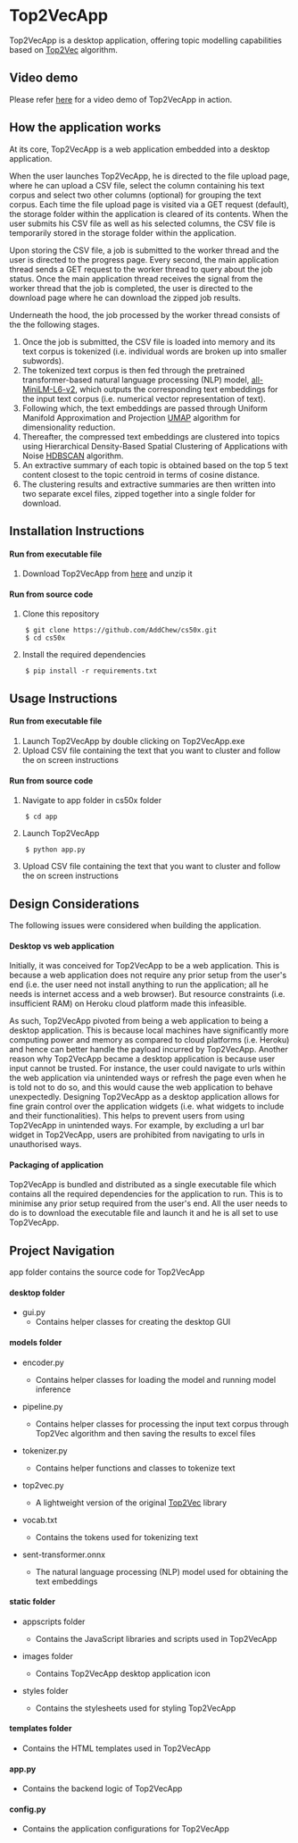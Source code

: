 # Top2VecApp
Top2VecApp is a desktop application, offering topic modelling capabilities based on [Top2Vec](https://github.com/ddangelov/Top2Vec) algorithm.

## Video demo
Please refer [here]() for a video demo of Top2VecApp in action.

## How the application works
At its core, Top2VecApp is a web application embedded into a desktop application.

When the user launches Top2VecApp, he is directed to the file upload page, where he can upload a CSV file, select the column containing his text corpus and select two other columns (optional) for grouping the text corpus. Each time the file upload page is visited via a GET request (default), the storage folder within the application is cleared of its contents. When the user submits his CSV file as well as his selected columns, the CSV file is temporarily stored in the storage folder within the application.

Upon storing the CSV file, a job is submitted to the worker thread and the user is directed to the progress page. Every second, the main application thread sends a GET request to the worker thread to query about the job status. Once the main application thread receives the signal from the worker thread that the job is completed, the user is directed to the download page where he can download the zipped job results.

Underneath the hood, the job processed by the worker thread consists of the the following stages. 
1.  Once the job is submitted, the CSV file is loaded into memory and its text corpus is tokenized (i.e. individual words are broken up into smaller subwords). 
2.  The tokenized text corpus is then fed through the pretrained transformer-based natural language processing (NLP) model, [all-MiniLM-L6-v2](https://huggingface.co/sentence-transformers/all-MiniLM-L6-v2), which outputs the corresponding text embeddings for the input text corpus (i.e. numerical vector representation of text). 
3. Following which, the text embeddings are passed through Uniform Manifold Approximation and Projection [UMAP](https://github.com/lmcinnes/umap) algorithm for dimensionality reduction.
4. Thereafter, the compressed text embeddings are clustered into topics using Hierarchical Density-Based Spatial Clustering of Applications with Noise [HDBSCAN](https://github.com/scikit-learn-contrib/hdbscan) algorithm.
5. An extractive summary of each topic is obtained based on the top 5 text content closest to the topic centroid in terms of cosine distance.
6. The clustering results and extractive summaries are then written into two separate excel files, zipped together into a single folder for download.  

## Installation Instructions

#### Run from executable file
1. Download Top2VecApp from [here]() and unzip it

#### Run from source code
1. Clone this repository
```
    $ git clone https://github.com/AddChew/cs50x.git
    $ cd cs50x
```
2. Install the required dependencies
```
    $ pip install -r requirements.txt
```

## Usage Instructions

#### Run from executable file
1. Launch Top2VecApp by double clicking on Top2VecApp.exe
2. Upload CSV file containing the text that you want to cluster and follow the on screen instructions

#### Run from source code
1. Navigate to app folder in cs50x folder
```
    $ cd app
```
2. Launch Top2VecApp
```
    $ python app.py
```
3. Upload CSV file containing the text that you want to cluster and follow the on screen instructions

## Design Considerations
The following issues were considered when building the application.

#### Desktop vs web application
Initially, it was conceived for Top2VecApp to be a web application. This is because a web application does not require any prior setup from the user's end (i.e. the user need not install anything to run the application; all he needs is internet access and a web browser). But resource constraints (i.e. insufficient RAM) on Heroku cloud platform made this infeasible.

As such, Top2VecApp pivoted from being a web application to being a desktop application. This is because local machines have significantly more computing power and memory as compared to cloud platforms (i.e. Heroku) and hence can better handle the payload incurred by Top2VecApp. Another reason why Top2VecApp became a desktop application is because user input cannot be trusted. For instance, the user could navigate to urls within the web application via unintended ways or refresh the page even when he is told not to do so, and this would cause the web application to behave unexpectedly. Designing Top2VecApp as a desktop application allows for fine grain control over the application widgets (i.e. what widgets to include and their functionalities). This helps to prevent users from using Top2VecApp in unintended ways. For example, by excluding a url bar widget in Top2VecApp, users are prohibited from navigating to urls in unauthorised ways.

#### Packaging of application
Top2VecApp is bundled and distributed as a single executable file which contains all the required dependencies for the application to run. This is to minimise any prior setup required from the user's end. All the user needs to do is to download the executable file and launch it and he is all set to use Top2VecApp.

## Project Navigation
app folder contains the source code for Top2VecApp

#### desktop folder
- gui.py 
    - Contains helper classes for creating the desktop GUI

#### models folder
- encoder.py
    - Contains helper classes for loading the model and running model inference

- pipeline.py
    - Contains helper classes for processing the input text corpus through Top2Vec algorithm and then saving the results to excel files

- tokenizer.py 
    - Contains helper functions and classes to tokenize text

- top2vec.py
    - A lightweight version of the original [Top2Vec](https://github.com/ddangelov/Top2Vec) library

- vocab.txt
    - Contains the tokens used for tokenizing text

- sent-transformer.onnx
    - The natural language processing (NLP) model used for obtaining the text embeddings

#### static folder
- appscripts folder
    - Contains the JavaScript libraries and scripts used in Top2VecApp

- images folder
    - Contains Top2VecApp desktop application icon

- styles folder
    - Contains the stylesheets used for styling Top2VecApp

#### templates folder
- Contains the HTML templates used in Top2VecApp

#### app.py
- Contains the backend logic of Top2VecApp

#### config.py
- Contains the application configurations for Top2VecApp